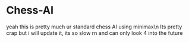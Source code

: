 # Chess-AI
yeah this is pretty much ur standard chess AI using minimax\n
Its pretty crap but i will update it, its so slow rn and can only look 4 into the future
